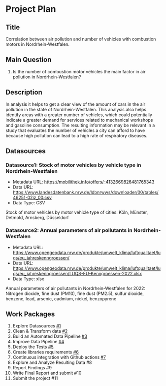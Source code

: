 # Project Plan

## Title
Correlation between air pollution and number of vehicles with combustion motors in Nordrhein-Westfalen.

## Main Question

1. Is the number of combustion motor vehicles the main factor in air pollution in Nordrhein-Westfalen?

## Description

<!-- Describe your data science project in max. 200 words. Consider writing about why and how you attempt it. "XY is an important problem, because... This projects analyzes XY, using method A. The results can give insights into..."-->

In analysis it helps to get a clear view of the amount of cars in the air pollution in the state of Nordrhein-Westfalen. This analysis also helps identify areas with a greater number of vehicles, which could potentially indicate a greater demand for services related to mechanical workshops and gasoline consumption. The resulting information may be relevant in a study that evaluates the number of vehicles a city can afford to have because high pollution can lead to a high rate of respiratory diseases.

## Datasources

<!-- Describe each datasources you plan to use in a section. Use the prefic "DatasourceX" where X is the id of the datasource. -->

### Datasource1: Stock of motor vehicles by vehicle type in Nordrhein-Westfalen
* Metadata URL: https://mobilithek.info/offers/-4132669826481765343
* Data URL: https://www.landesdatenbank.nrw.de/ldbnrwws/downloader/00/tables/46251-02iz_00.csv
* Data Type: CSV

Stock of motor vehicles by motor vehicle type of cities:   Köln,   Münster, Detmold, Arnsberg, Düsseldorf

### Datasource2: Annual parameters of air pollutants in Nordrhein-Westfalen
* Metadata URL: https://www.opengeodata.nrw.de/produkte/umwelt_klima/luftqualitaet/luqs/eu_jahreskenngroessen/
* Data URL: https://www.opengeodata.nrw.de/produkte/umwelt_klima/luftqualitaet/luqs/eu_jahreskenngroessen/LUQS-EU-Kenngroessen-2022.xlsx
* Data Type: xlsx

Annual parameters of air pollutants in Nordrhein-Westfalen for 2022: Nitrogen dioxide, fine dust (PM10), fine dust (PM2.5), sulfur dioxide, benzene, lead, arsenic, cadmium, nickel, benzopyrene

## Work Packages

<!-- List of work packages ordered sequentially, each pointing to an issue with more details. -->

1. Explore Datasources [#1][i1]
2. Clean & Transform data [#2][i2]
3. Build an Automated Data Pipeline [#3][i3]
4. Improve Data Pipeline [#4][i4]
5. Deploy the Tests [#5][i5]
6. Create libraries requirements [#6][i6]
7. Continuous integration with Github actions [#7][i7]
8. Explore and Analyze Resulting Data #8
9. Report Findings #9
10. Write Final Report and submit #10
11. Submit the project #11

[i1]: https://github.com/JoaquinAyzanoa/made-template_ws2324/issues/6
[i2]: https://github.com/JoaquinAyzanoa/made-template_ws2324/issues/8
[i3]: https://github.com/JoaquinAyzanoa/made-template_ws2324/issues/11
[i4]: https://github.com/JoaquinAyzanoa/made-template_ws2324/pull/14
[i5]: https://github.com/JoaquinAyzanoa/made-template_ws2324/issues/15
[i6]: https://github.com/JoaquinAyzanoa/made-template_ws2324/issues/19
[i7]: https://github.com/JoaquinAyzanoa/made-template_ws2324/issues/17
